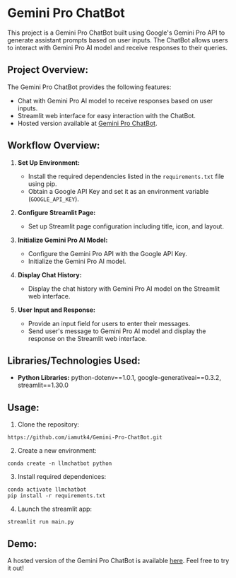 # Gemini Pro ChatBot

This project is a Gemini Pro ChatBot built using Google's Gemini Pro API to generate assistant prompts based on user inputs. The ChatBot allows users to interact with Gemini Pro AI model and receive responses to their queries.

## Project Overview:

The Gemini Pro ChatBot provides the following features:
- Chat with Gemini Pro AI model to receive responses based on user inputs.
- Streamlit web interface for easy interaction with the ChatBot.
- Hosted version available at [Gemini Pro ChatBot](https://gemini-chat-engine.streamlit.app/).

## Workflow Overview:

1. **Set Up Environment:**
   - Install the required dependencies listed in the `requirements.txt` file using pip.
   - Obtain a Google API Key and set it as an environment variable (`GOOGLE_API_KEY`).

2. **Configure Streamlit Page:**
   - Set up Streamlit page configuration including title, icon, and layout.

3. **Initialize Gemini Pro AI Model:**
   - Configure the Gemini Pro API with the Google API Key.
   - Initialize the Gemini Pro AI model.

4. **Display Chat History:**
   - Display the chat history with Gemini Pro AI model on the Streamlit web interface.

5. **User Input and Response:**
   - Provide an input field for users to enter their messages.
   - Send user's message to Gemini Pro AI model and display the response on the Streamlit web interface.

## Libraries/Technologies Used:

- **Python Libraries:** python-dotenv==1.0.1, google-generativeai==0.3.2, streamlit==1.30.0

## Usage:

1. Clone the repository:

```
https://github.com/iamutk4/Gemini-Pro-ChatBot.git
```

2. Create a new environment:

```
conda create -n llmchatbot python
```

3. Install required dependenices:

```
conda activate llmchatbot
pip install -r requirements.txt
```

4. Launch the streamlit app:

```
streamlit run main.py
```

## Demo:

A hosted version of the Gemini Pro ChatBot is available [here](https://gemini-chat-engine.streamlit.app/). Feel free to try it out!
